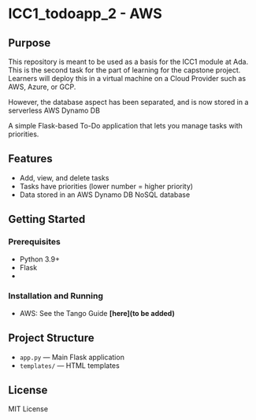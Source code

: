 # ICC1_todoapp_2 - AWS

## Purpose

This repository is meant to be used as a basis for the ICC1 module at Ada.
This is the second task for the part of learning for the capstone project.
Learners will deploy this in a virtual machine on a Cloud Provider such as AWS, Azure, or GCP. 

However, the database aspect has been separated, and is now stored in a serverless AWS Dynamo DB

A simple Flask-based To-Do application that lets you manage tasks with priorities.

## Features

- Add, view, and delete tasks
- Tasks have priorities (lower number = higher priority)
- Data stored in an AWS Dynamo DB NoSQL database

## Getting Started

### Prerequisites

- Python 3.9+
- Flask
- 

### Installation and Running 

- AWS: See the Tango Guide **[here](to be added)**



## Project Structure

- `app.py` — Main Flask application
- `templates/` — HTML templates

## License

MIT License
